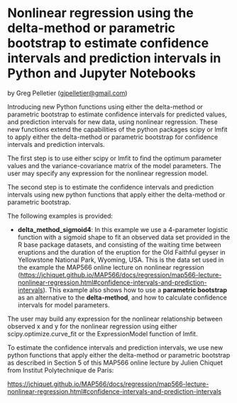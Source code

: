 # Nonlinear regression using the delta-method or parametric bootstrap to estimate confidence intervals and prediction intervals in Python and Jupyter Notebooks

by Greg Pelletier (gjpelletier@gmail.com)

Introducing new Python functions using either the delta-method or parametric bootstrap to estimate confidence intervals for predicted values, and prediction intervals for new data, using nonlinear regression. These new functions extend the capabilities of the python packages scipy or lmfit to apply either the delta-method or parametric bootstrap for confidence intervals and prediction intervals. 

The first step is to use either scipy or lmfit to find the optimum parameter values and the variance-covariance matrix of the model parameters. The user may specify any expression for the nonlinear regression model.

The second step is to estimate the confidence intervals and prediction intervals using new python functions that apply either the delta-method or parametric bootstrap. 

The following examples is provided: 

- **delta_method_sigmoid4**: In this example we use a 4-parameter logistic function with a sigmoid shape to fit an observed data set provided in the R base package datasets, and consisting of the waiting time between eruptions and the duration of the eruption for the Old Faithful geyser in Yellowstone National Park, Wyoming, USA. This is the data set used in the example the MAP566 online lecture on nonlinear regression (https://jchiquet.github.io/MAP566/docs/regression/map566-lecture-nonlinear-regression.html#confidence-intervals-and-prediction-intervals). This example also shows how to use a **parametric bootstrap** as an alternative to the **delta-method**, and how to calculate confidence intervals for model parameters.

The user may build any expression for the nonlinear relationship between observed x and y for the nonlinear regression using either scipy.optimize.curve_fit or the ExpressionModel function of lmfit.

To estimate the confidence intervals and prediction intervals, we use new python functions that apply either the delta-method or parametric bootstrap as described in Section 5 of this MAP566 online lecture by Julien Chiquet from Institut Polytechnique de Paris:

https://jchiquet.github.io/MAP566/docs/regression/map566-lecture-nonlinear-regression.html#confidence-intervals-and-prediction-intervals

